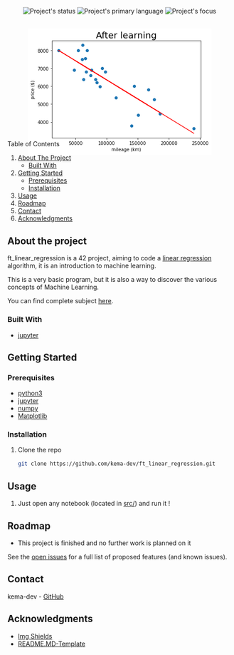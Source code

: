 <div id="top"></div>
<p align=center>
  <img alt="Project's status" src="https://img.shields.io/badge/Status-Old%20and%20not%20maintained-red">
  <img alt="Project's primary language" src="https://img.shields.io/badge/Language-Python%20(Jupyter%20Notebooks)-blue">
  <img alt="Project's focus" src="https://img.shields.io/badge/Focus-Data%20prediction-blue">
</p>

<!-- PROJECT LOGO -->
<br />
<div align="center" style="height:200px; margin-bottom:10%">
  <a>
    <img src="assets/linear_regression.png" alt="Linear regression image">
  </a>
</div>

<!-- TABLE OF CONTENTS -->
<summary>Table of Contents</summary>
<ol>
<li>
	<a href="#about-the-project">About The Project</a>
	<ul>
	<li><a href="#built-with">Built With</a></li>
	</ul>
</li>
<li>
	<a href="#getting-started">Getting Started</a>
	<ul>
	<li><a href="#prerequisites">Prerequisites</a></li>
	<li><a href="#installation">Installation</a></li>
	</ul>
</li>
<li><a href="#usage">Usage</a></li>
<li><a href="#roadmap">Roadmap</a></li>
<li><a href="#contact">Contact</a></li>
<li><a href="#acknowledgments">Acknowledgments</a></li>
</ol>
</details>

<!-- ABOUT THE PROJECT -->
## About the project

<!-- TODO Put images from the project here -->

ft_linear_regression is a 42 project, aiming to code a [linear regression](https://en.wikipedia.org/wiki/Linear_regression) algorithm, it is an introduction to machine learning.

This is a very basic program, but it is also a way to discover the various concepts of Machine Learning.

You can find complete subject <a href="docs/">here</a>.

### Built With

* <a href="https://jupyter.org/" target="_blank" title="Jupyter's website">jupyter</a>

<!-- GETTING STARTED -->
## Getting Started

### Prerequisites

* [python3](https://www.python.org/)
* [jupyter](https://jupyter.org/)
* [numpy](https://numpy.org/)
* [Matplotlib](https://matplotlib.org/)

### Installation

1. Clone the repo

   ```sh
   git clone https://github.com/kema-dev/ft_linear_regression.git
   ```

<!-- USAGE EXAMPLES -->
## Usage

1. Just open any notebook (located in <a href="src/">src/</a>) and run it !

<!-- ROADMAP -->
## Roadmap

* This project is finished and no further work is planned on it

See the [open issues](https://github.com/kema-dev/ft_linear_regression/issues) for a full list of proposed features (and known issues).

<!-- CONTACT -->
## Contact

kema-dev - [GitHub](https://github.com/kema-dev)

## Acknowledgments

* [Img Shields](https://shields.io)
* [README.MD-Template](https://github.com/othneildrew/Best-README-Template)
